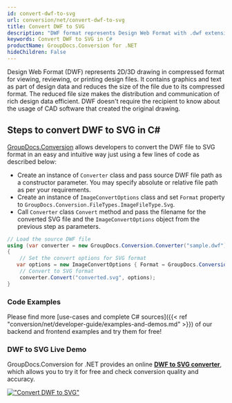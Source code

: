 ```yaml
---
id: convert-dwf-to-svg
url: conversion/net/convert-dwf-to-svg
title: Convert DWF to SVG
description: "DWF format represents Design Web Format with .dwf extension. Learn how to convert DWF to SVG file programmatically in C# language using GroupDocs.Conversion for .NET library."
keywords: Convert DWF to SVG in C#
productName: GroupDocs.Conversion for .NET
hideChildren: False
---
```


Design Web Format (DWF) represents 2D/3D drawing in compressed format for viewing, reviewing, or printing design files. It contains graphics and text as part of design data and reduces the size of the file due to its compressed format. The reduced file size makes the distribution and communication of rich design data efficient. DWF doesn't require the recipient to know about the usage of CAD software that created the original drawing.

## Steps to convert DWF to SVG in C#

[GroupDocs.Conversion](https://products.groupdocs.com/conversion/net) allows developers to convert the DWF file to SVG format in an easy and intuitive way just using a few lines of code as described below:

* Create an instance of `Converter` class and pass source DWF file path as a constructor parameter. You may specify absolute or relative file path as per your requirements. 
* Create an instance of `ImageConvertOptions` class and set `Format` property to `GroupDocs.Conversion.FileTypes.ImageFileType.Svg`.
* Call `Converter` class `Convert` method and pass the filename for the converted SVG file and the `ImageConvertOptions` object from the previous step as parameters.

```csharp
// Load the source DWF file
using (var converter = new GroupDocs.Conversion.Converter("sample.dwf"))
{
    // Set the convert options for SVG format
   var options = new ImageConvertOptions { Format = GroupDocs.Conversion.FileTypes.ImageFileType.Svg };
    // Convert to SVG format
    converter.Convert("converted.svg", options);
}
```

### Code Examples

Please find more [use-cases and complete C# sources]({{< ref "conversion/net/developer-guide/examples-and-demos.md" >}}) of our backend and frontend examples and try them for free!

### DWF to SVG Live Demo

GroupDocs.Conversion for .NET provides an online [**DWF to SVG converter**](https://products.groupdocs.app/conversion/dwf-to-svg), which allows you to try it for free and check conversion quality and accuracy.

[!["Convert DWF to SVG"](conversion/net/images/convert-to-svg/convert-dwf-to-svg.png)](https://products.groupdocs.app/conversion/dwf-to-svg)